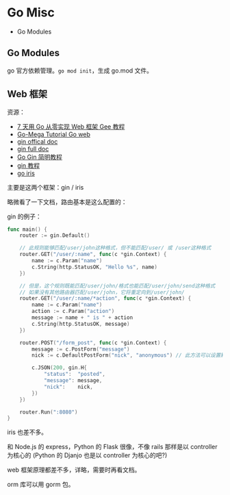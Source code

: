 # Go Misc

- Go Modules

## Go Modules

go 官方依赖管理。`go mod init`，生成 go.mod 文件。

## Web 框架

资源：

- [7 天用 Go 从零实现 Web 框架 Gee 教程](https://github.com/geektutu/7days-golang)
- [Go-Mega Tutorial Go web](https://github.com/bonfy/go-mega)
- [gin offical doc](https://github.com/gin-gonic/gin)
- [gin full doc](https://www.jianshu.com/p/98965b3ff638)
- [Go Gin 简明教程](https://geektutu.com/post/quick-go-gin.html)
- [gin 教程](https://youngxhui.top/categories/gin/)
- [go iris](https://wxnacy.com/2019/03/01/go-iris-simple/)

主要是这两个框架：gin / iris

略微看了一下文档，路由基本是这么配置的：

gin 的例子：

```go
func main() {
    router := gin.Default()

    // 此规则能够匹配/user/john这种格式，但不能匹配/user/ 或 /user这种格式
    router.GET("/user/:name", func(c *gin.Context) {
        name := c.Param("name")
        c.String(http.StatusOK, "Hello %s", name)
    })

    // 但是，这个规则既能匹配/user/john/格式也能匹配/user/john/send这种格式
    // 如果没有其他路由器匹配/user/john，它将重定向到/user/john/
    router.GET("/user/:name/*action", func(c *gin.Context) {
        name := c.Param("name")
        action := c.Param("action")
        message := name + " is " + action
        c.String(http.StatusOK, message)
    })

    router.POST("/form_post", func(c *gin.Context) {
        message := c.PostForm("message")
        nick := c.DefaultPostForm("nick", "anonymous") // 此方法可以设置默认值

        c.JSON(200, gin.H{
            "status":  "posted",
            "message": message,
            "nick":    nick,
        })
    })

    router.Run(":8080")
}
```

iris 也差不多。

和 Node.js 的 express，Python 的 Flask 很像，不像 rails 那样是以 controller 为核心的 (Python 的 Djanjo 也是以 controller 为核心的吧?)

web 框架原理都差不多，详略，需要时再看文档。

orm 库可以用 gorm 包。
